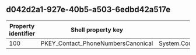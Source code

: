 ## d042d2a1-927e-40b5-a503-6edbd42a517e

Property identifier | Shell property key | Shell name | Alias
--- | --- | --- | ---
100 | PKEY_Contact_PhoneNumbersCanonical | System.Contact.PhoneNumbersCanonical | 

